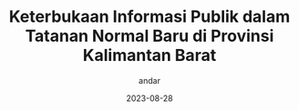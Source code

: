 ---
author: andar
title: "Keterbukaan Informasi Publik dalam Tatanan Normal Baru di Provinsi Kalimantan Barat"
date: 2023-08-28
eurl: "https://www.youtube.com/watch?v=ymZUfGW_9XI&t=2s"
thumbnail: "/thumbnail/keterbukaan.jpg"
---
